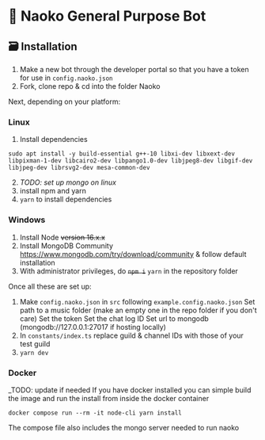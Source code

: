# 🌸 Naoko General Purpose Bot
## 🗃 Installation

1. Make a new bot through the developer portal so that you have a token for use in `config.naoko.json`
2. Fork, clone repo & cd into the folder Naoko

Next, depending on your platform:

### Linux

1. Install dependencies

```
sudo apt install -y build-essential g++-10 libxi-dev libxext-dev libpixman-1-dev libcairo2-dev libpango1.0-dev libjpeg8-dev libgif-dev libjpeg-dev librsvg2-dev mesa-common-dev
```

2.  _TODO: set up mongo on linux_
3.  install npm and yarn
4.  `yarn` to install dependencies

### Windows

1. Install Node ~~version 16.x.x~~
2. Install MongoDB Community https://www.mongodb.com/try/download/community & follow default installation
3. With administrator privileges, do ~~`npm i`~~ `yarn` in the repository folder

Once all these are set up:

1. Make `config.naoko.json` in `src` following `example.config.naoko.json`
   Set path to a music folder (make an empty one in the repo folder if you don't care)
   Set the token
   Set the chat log ID
   Set url to mongodb (mongodb://127.0.0.1:27017 if hosting locally)
2. In `constants/index.ts` replace guild & channel IDs with those of your test guild
3. `yarn dev`

### Docker
_TODO: update if needed
If you have docker installed you can simple build the image and run the install from inside the docker container
```shell
docker compose run --rm -it node-cli yarn install
```

The compose file also includes the mongo server needed to run naoko
